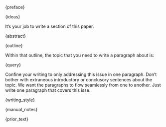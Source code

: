{preface}

{ideas}

It’s your job to write a section of this paper.

{abstract}

{outline}

Within that outline, the topic that you need to write a paragraph about is:

{query}

Confine your writing to only addressing this issue in one paragraph. Don’t bother with extraneous introductory or conclusory sentences about the topic. We want the paragraphs to flow seamlessly from one to another. Just write one paragraph that covers this isse.

{writing_style}

{manual_notes}

{prior_text}